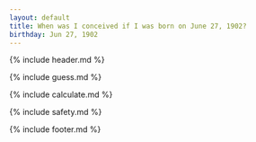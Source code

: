 ```yaml
---
layout: default
title: When was I conceived if I was born on June 27, 1902?
birthday: Jun 27, 1902
---
```


{% include header.md %}

{% include guess.md %}

{% include calculate.md %}

{% include safety.md %}

{% include footer.md %}



